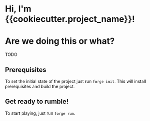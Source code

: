 # Hi, I'm {{cookiecutter.project_name}}!

# Are we doing this or what?
TODO

## Prerequisites
To set the initial state of the project just run `forge init`. This will install prerequisites and build the project.

## Get ready to rumble!
To start playing, just run `forge run`.
